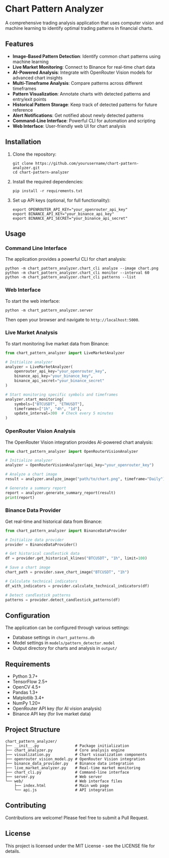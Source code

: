# Chart Pattern Analyzer

A comprehensive trading analysis application that uses computer vision and machine learning to identify optimal trading patterns in financial charts.

## Features

- **Image-Based Pattern Detection**: Identify common chart patterns using machine learning
- **Live Market Monitoring**: Connect to Binance for real-time chart data
- **AI-Powered Analysis**: Integrate with OpenRouter Vision models for advanced chart insights
- **Multi-Timeframe Analysis**: Compare patterns across different timeframes
- **Pattern Visualization**: Annotate charts with detected patterns and entry/exit points
- **Historical Pattern Storage**: Keep track of detected patterns for future reference
- **Alert Notifications**: Get notified about newly detected patterns
- **Command-Line Interface**: Powerful CLI for automation and scripting
- **Web Interface**: User-friendly web UI for chart analysis

## Installation

1. Clone the repository:
   ```
   git clone https://github.com/yourusername/chart-pattern-analyzer.git
   cd chart-pattern-analyzer
   ```

2. Install the required dependencies:
   ```
   pip install -r requirements.txt
   ```

3. Set up API keys (optional, for full functionality):
   ```
   export OPENROUTER_API_KEY="your_openrouter_api_key"
   export BINANCE_API_KEY="your_binance_api_key"
   export BINANCE_API_SECRET="your_binance_api_secret"
   ```

## Usage

### Command Line Interface

The application provides a powerful CLI for chart analysis:

```
python -m chart_pattern_analyzer.chart_cli analyze --image chart.png
python -m chart_pattern_analyzer.chart_cli monitor --interval 60
python -m chart_pattern_analyzer.chart_cli patterns --list
```

### Web Interface

To start the web interface:

```
python -m chart_pattern_analyzer.server
```

Then open your browser and navigate to `http://localhost:5000`.

### Live Market Analysis

To start monitoring live market data from Binance:

```python
from chart_pattern_analyzer import LiveMarketAnalyzer

# Initialize analyzer
analyzer = LiveMarketAnalyzer(
    openrouter_api_key="your_openrouter_key",
    binance_api_key="your_binance_key",
    binance_api_secret="your_binance_secret"
)

# Start monitoring specific symbols and timeframes
analyzer.start_monitoring(
    symbols=["BTCUSDT", "ETHUSDT"],
    timeframes=["1h", "4h", "1d"],
    update_interval=300  # Check every 5 minutes
)
```

### OpenRouter Vision Analysis

The OpenRouter Vision integration provides AI-powered chart analysis:

```python
from chart_pattern_analyzer import OpenRouterVisionAnalyzer

# Initialize analyzer
analyzer = OpenRouterVisionAnalyzer(api_key="your_openrouter_key")

# Analyze a chart image
result = analyzer.analyze_image("path/to/chart.png", timeframe="Daily")

# Generate a summary report
report = analyzer.generate_summary_report(result)
print(report)
```

### Binance Data Provider

Get real-time and historical data from Binance:

```python
from chart_pattern_analyzer import BinanceDataProvider

# Initialize data provider
provider = BinanceDataProvider()

# Get historical candlestick data
df = provider.get_historical_klines("BTCUSDT", "1h", limit=100)

# Save a chart image
chart_path = provider.save_chart_image("BTCUSDT", "1h")

# Calculate technical indicators
df_with_indicators = provider.calculate_technical_indicators(df)

# Detect candlestick patterns
patterns = provider.detect_candlestick_patterns(df)
```

## Configuration

The application can be configured through various settings:

- Database settings in `chart_patterns.db`
- Model settings in `models/pattern_detector.model`
- Output directory for charts and analysis in `output/`

## Requirements

- Python 3.7+
- TensorFlow 2.5+
- OpenCV 4.5+
- Pandas 1.3+
- Matplotlib 3.4+
- NumPy 1.20+
- OpenRouter API key (for AI vision analysis)
- Binance API key (for live market data)

## Project Structure

```
chart_pattern_analyzer/
├── __init__.py                # Package initialization
├── chart_analyzer.py          # Core analysis engine
├── visualization.py           # Chart visualization components
├── openrouter_vision_model.py # OpenRouter Vision integration
├── binance_data_provider.py   # Binance data integration
├── live_market_analyzer.py    # Real-time market monitoring
├── chart_cli.py               # Command-line interface
├── server.py                  # Web server
└── web/                       # Web interface files
    ├── index.html             # Main web page
    └── api.js                 # API integration
```

## Contributing

Contributions are welcome! Please feel free to submit a Pull Request.

## License

This project is licensed under the MIT License - see the LICENSE file for details.